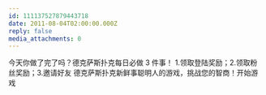 ```yaml
---
id: 111137527879443718
date: 2011-08-04T02:00:00.000Z
reply: false
media_attachments: 0
---
```


今天你做了完了吗？德克萨斯扑克每日必做 3 件事！ 1.领取登陆奖励；2.领取粉丝奖励；3.邀请好友 德克萨斯扑克新鲜事聪明人的游戏，挑战您的智商！开始游戏 ​​​​


